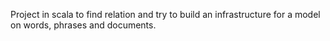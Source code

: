 Project in scala to find relation and try to build an infrastructure for a model on words, phrases and documents.